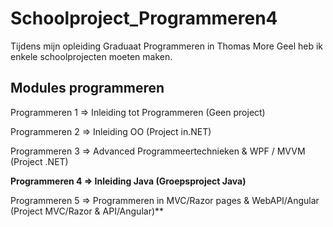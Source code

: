 # Schoolproject_Programmeren4

Tijdens mijn opleiding Graduaat Programmeren in Thomas More Geel heb ik enkele schoolprojecten moeten maken.

## Modules programmeren

Programmeren 1 => Inleiding tot Programmeren (Geen project) 

Programmeren 2 => Inleiding OO (Project in.NET)

Programmeren 3 => Advanced Programmeertechnieken & WPF / MVVM (Project .NET)

**Programmeren 4 => Inleiding Java (Groepsproject Java)**

Programmeren 5 => Programmeren in MVC/Razor pages & WebAPI/Angular (Project MVC/Razor & API/Angular)**
